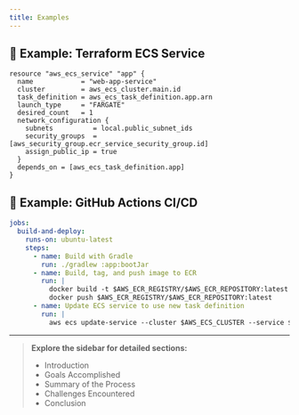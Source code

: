 ```yaml
---
title: Examples
---
```

## 📝 Example: Terraform ECS Service
```hcl
resource "aws_ecs_service" "app" {
  name            = "web-app-service"
  cluster         = aws_ecs_cluster.main.id
  task_definition = aws_ecs_task_definition.app.arn
  launch_type     = "FARGATE"
  desired_count   = 1
  network_configuration {
    subnets          = local.public_subnet_ids
    security_groups  = [aws_security_group.ecr_service_security_group.id]
    assign_public_ip = true
  }
  depends_on = [aws_ecs_task_definition.app]
}
```

## 📝 Example: GitHub Actions CI/CD
```yaml
jobs:
  build-and-deploy:
    runs-on: ubuntu-latest
    steps:
      - name: Build with Gradle
        run: ./gradlew :app:bootJar
      - name: Build, tag, and push image to ECR
        run: |
          docker build -t $AWS_ECR_REGISTRY/$AWS_ECR_REPOSITORY:latest -f Dockerfile .
          docker push $AWS_ECR_REGISTRY/$AWS_ECR_REPOSITORY:latest
      - name: Update ECS service to use new task definition
        run: |
          aws ecs update-service --cluster $AWS_ECS_CLUSTER --service $AWS_ECS_SERVICE --task-definition ${{ steps.register-task-def.outputs.task_def_arn }}
```

---

> **Explore the sidebar for detailed sections:**
> - Introduction
> - Goals Accomplished
> - Summary of the Process
> - Challenges Encountered
> - Conclusion
